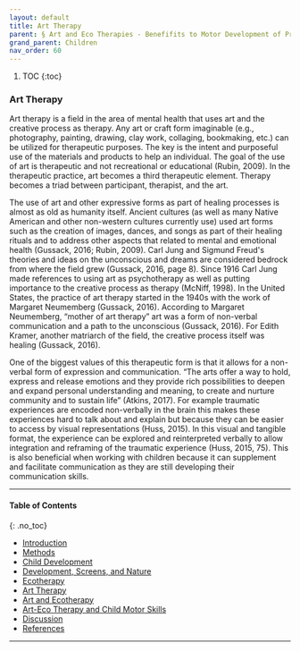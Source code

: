 ```yaml
---
layout: default
title: Art Therapy
parent: § Art and Eco Therapies - Benefifits to Motor Development of Preschool-Age Children in the Screen Era  
grand_parent: Children 
nav_order: 60
---
```

<style>
.dont-break-out {
  /* These are technically the same, but use both */
  overflow-wrap: break-word;
  word-wrap: break-word;

  -ms-word-break: break-all;
  /* This is the dangerous one in WebKit, as it breaks things wherever */
  word-break: break-all;
  /* Instead use this non-standard one: */
  word-break: break-word;
}

.youtube-container {
    position: relative;
    width: 100%;
    height: 0;
    padding-bottom: 56.25%;
}
.youtube-video {
    position: absolute;
    top: 0;
    left: 0;
    width: 100%;
    height: 100%;
}

</style>

<div class="dont-break-out" markdown="1">

1. TOC
{:toc}

### Art Therapy
Art therapy is a field in the area of mental health that uses art and the creative process as therapy. Any art or craft form imaginable (e.g., photography, painting, drawing, clay work, collaging, bookmaking, etc.) can be utilized for therapeutic purposes. The key is the intent and purposeful use of the materials and products to help an individual. The goal of the use of art is therapeutic and not recreational or educational (Rubin, 2009). In the therapeutic practice, art becomes a third therapeutic element. Therapy becomes a triad between participant, therapist, and the art.

The use of art and other expressive forms as part of healing processes is almost as old as humanity itself. Ancient cultures (as well as many Native American and other non-western cultures currently use) used art forms such as the creation of images, dances, and songs as part of their healing rituals and to address other aspects that related to mental and emotional health (Gussack, 2016; Rubin, 2009). Carl Jung and Sigmund Freud's theories and ideas on the unconscious and dreams are considered bedrock from where the field grew (Gussack, 2016, page 8). Since 1916 Carl Jung made references to using art as psychotherapy as well as putting importance to the creative process as therapy (McNiff, 1998). In the United States, the practice of art therapy started in the 1940s with the work of Margaret Neumemberg (Gussack, 2016). According to Margaret Neumemberg, “mother of art therapy” art was a form of non-verbal communication and a path to the unconscious (Gussack, 2016). For Edith Kramer, another matriarch of the field, the creative process itself was healing (Gussack, 2016).

One of the biggest values of this therapeutic form is that it allows for a non-verbal form of expression and communication. “The arts offer a way to hold, express and release emotions and they provide rich possibilities to deepen and expand personal understanding and meaning, to create and nurture community and to sustain life” (Atkins, 2017). For example traumatic experiences are encoded non-verbally in the brain this makes these experiences hard to talk about and explain but because they can be easier to access by visual representations (Huss, 2015). In this visual and tangible format, the experience can be explored and reinterpreted verbally to allow integration and reframing of the traumatic experience (Huss, 2015, 75). This is also beneficial when working with children because it can supplement and facilitate communication as they are still developing their communication skills. 

***

#### Table of Contents
{: .no_toc}

<ul><li> <a href="/docs/children/art-and-eco-therapies-benefits-to-motor-development-of-preschool-age-children-in-the-screen-era-1/">Introduction</a></li><li> <a href="/docs/children/art-and-eco-therapies-benefits-to-motor-development-of-preschool-age-children-in-the-screen-era-2/">Methods</a></li><li> <a href="/docs/children/art-and-eco-therapies-benefits-to-motor-development-of-preschool-age-children-in-the-screen-era-3/">Child Development</a></li><li> <a href="/docs/children/art-and-eco-therapies-benefits-to-motor-development-of-preschool-age-children-in-the-screen-era-4/">Development, Screens, and Nature</a></li><li> <a href="/docs/children/art-and-eco-therapies-benefits-to-motor-development-of-preschool-age-children-in-the-screen-era-5/">Ecotherapy</a></li><li> <a href="/docs/children/art-and-eco-therapies-benefits-to-motor-development-of-preschool-age-children-in-the-screen-era-6/">Art Therapy</a></li><li> <a href="/docs/children/art-and-eco-therapies-benefits-to-motor-development-of-preschool-age-children-in-the-screen-era-7/">Art and Ecotherapy</a></li><li> <a href="/docs/children/art-and-eco-therapies-benefits-to-motor-development-of-preschool-age-children-in-the-screen-era-8/">Art-Eco Therapy and Child Motor Skills</a></li><li> <a href="/docs/children/art-and-eco-therapies-benefits-to-motor-development-of-preschool-age-children-in-the-screen-era-9/">Discussion</a></li><li> <a href="/docs/children/art-and-eco-therapies-benefits-to-motor-development-of-preschool-age-children-in-the-screen-era-10/">References</a></li></ul>

***

</div>
